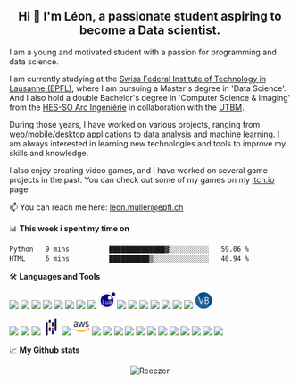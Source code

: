 <h2 align="center">Hi 👋 I'm Léon, a passionate student aspiring to become a Data scientist.</h2>

I am a young and motivated student with a passion for programming and data science.

I am currently studying at the <a href="https://www.epfl.ch">Swiss Federal Institute of Technology in Lausanne (EPFL)</a>, where I am pursuing a Master's degree in 'Data Science'. And I also hold a double Bachelor's degree in 'Computer Science & Imaging' from the <a href="https://www.he-arc.ch">HES-SO Arc Ingéniérie</a> in collaboration with the <a href="https://www.utbm.fr/">UTBM</a>.

During those years, I have worked on various projects, ranging from web/mobile/desktop applications to data analysis and machine learning. I am always interested in learning new technologies and tools to improve my skills and knowledge.

I also enjoy creating video games, and I have worked on several game projects in the past. You can check out some of my games on my <a href="https://reeezer.itch.io">itch.io</a> page.

📫 You can reach me here: <a href="mailto:leon.muller@epfl.ch">leon.muller@epfl.ch</a>

📊 **This week i spent my time on**

<!--START_SECTION:waka-->

```txt
Python   9 mins          ██████████████▓░░░░░░░░░░   59.06 %
HTML     6 mins          ██████████▒░░░░░░░░░░░░░░   40.94 %
```

<!--END_SECTION:waka-->

🛠️ **Languages and Tools**

<code><img height="30" src="https://cdn.jsdelivr.net/gh/devicons/devicon/icons/python/python-original.svg"></code>
<code><img height="30" src="https://www.vectorlogo.zone/logos/nvidia/nvidia-icon.svg"></code>
<code><img height="30" src="https://cdn.jsdelivr.net/gh/devicons/devicon/icons/java/java-original-wordmark.svg"></code>
<code><img height="30" src="https://cdn.jsdelivr.net/gh/devicons/devicon/icons/dart/dart-original.svg"></code>
<code><img height="30" src="https://cdn.jsdelivr.net/gh/devicons/devicon/icons/c/c-original.svg"></code>
<code><img height="30" src="https://cdn.jsdelivr.net/gh/devicons/devicon/icons/cplusplus/cplusplus-original.svg"></code>
<code><img height="30" src="https://cdn.jsdelivr.net/gh/devicons/devicon/icons/csharp/csharp-original.svg"></code>
<code><img height="30" src="https://cdn.jsdelivr.net/gh/devicons/devicon/icons/kotlin/kotlin-original.svg"></code>
<code><img height="30" src="https://raw.githubusercontent.com/devicons/devicon/v2.16.0/icons/lua/lua-original.svg"></code>
<code><img height="30" src="https://cdn.jsdelivr.net/gh/devicons/devicon/icons/php/php-original.svg"></code>
<code><img height="30" src="https://cdn.jsdelivr.net/gh/devicons/devicon/icons/scala/scala-original.svg"></code>
<code><img height="30" src="https://cdn.jsdelivr.net/gh/devicons/devicon/icons/html5/html5-original-wordmark.svg"></code>
<code><img height="30" src="https://cdn.jsdelivr.net/gh/devicons/devicon/icons/css3/css3-original-wordmark.svg"></code>
<code><img height="30" src="https://cdn.jsdelivr.net/gh/devicons/devicon/icons/javascript/javascript-original.svg"></code>
<code><img height="30" src="https://cdn.jsdelivr.net/gh/devicons/devicon/icons/bash/bash-original.svg"></code>
<code><img height="30" src="https://cdn.jsdelivr.net/gh/devicons/devicon/icons/mysql/mysql-original-wordmark.svg"></code>
<code><img height="30" src="https://raw.githubusercontent.com/devicons/devicon/v2.16.0/icons/visualbasic/visualbasic-original.svg"></code>

<code><img height="30" src="https://cdn.jsdelivr.net/gh/devicons/devicon/icons/pytorch/pytorch-original.svg"></code>
<code><img height="30" src="https://seaborn.pydata.org/_images/logo-mark-lightbg.svg"></code>
<code><img height="30" src="https://upload.wikimedia.org/wikipedia/commons/0/05/Scikit_learn_logo_small.svg"></code>
<code><img height="30" src="https://raw.githubusercontent.com/devicons/devicon/2ae2a900d2f041da66e950e4d48052658d850630/icons/pandas/pandas-original.svg"></code>
<code><img height="30" src="https://www.vectorlogo.zone/logos/opencv/opencv-icon.svg"></code>
<code><img height="30" src="https://raw.githubusercontent.com/devicons/devicon/v2.16.0/icons/amazonwebservices/amazonwebservices-original-wordmark.svg"></code>
<code><img height="30" src="https://cdn.jsdelivr.net/gh/devicons/devicon/icons/flutter/flutter-original.svg"></code>
<code><img height="30" src="https://cdn.jsdelivr.net/gh/devicons/devicon/icons/qt/qt-original.svg"></code>
<code><img height="30" src="https://cdn.jsdelivr.net/gh/devicons/devicon/icons/django/django-plain.svg"></code>
<code><img height="30" src="https://upload.wikimedia.org/wikipedia/commons/9/9a/Laravel.svg"></code>
<code><img height="30" src="https://cdn.jsdelivr.net/gh/devicons/devicon/icons/spring/spring-original.svg"></code>
<code><img height="30" src="https://cdn.jsdelivr.net/gh/devicons/devicon/icons/xamarin/xamarin-original.svg"></code>
<code><img height="30" src="https://cdn.jsdelivr.net/gh/devicons/devicon/icons/dot-net/dot-net-original-wordmark.svg"></code>
<code><img height="30" src="https://cdn.jsdelivr.net/gh/devicons/devicon/icons/android/android-original.svg"></code>
<code><img height="30" src="https://cdn.jsdelivr.net/gh/devicons/devicon/icons/unity/unity-original.svg"></code>
<code><img height="30" src="https://cdn.jsdelivr.net/gh/devicons/devicon/icons/vuejs/vuejs-original-wordmark.svg"></code>
<code><img height="30" src="https://www.vectorlogo.zone/logos/getpostman/getpostman-icon.svg"></code>
<code><img height="30" src="https://cdn.jsdelivr.net/gh/devicons/devicon/icons/figma/figma-original.svg"></code>

📈 **My Github stats**

<p align="center"> <img src="https://github-readme-stats.vercel.app/api?username=Reeezer&show_icons=true&theme=gotham" alt="Reeezer" />
